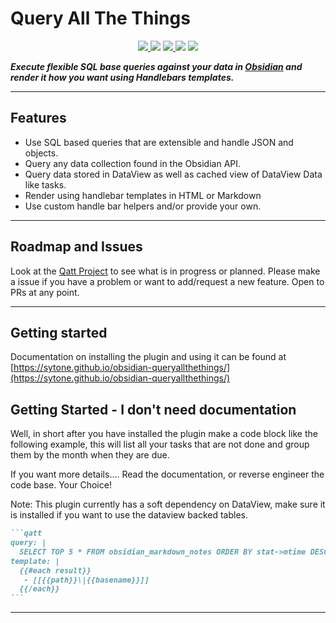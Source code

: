 # Query All The Things

<p align="center">
    <a href="https://github.com/sytone/obsidian-queryallthethings/releases/latest">
  <img src="https://img.shields.io/github/manifest-json/v/sytone/obsidian-queryallthethings?color=blue">
 </a>
    <img src="https://img.shields.io/github/release-date/sytone/obsidian-queryallthethings">
 <a href="https://github.com/sytone/obsidian-queryallthethings/blob/main/LICENSE">
  <img src="https://img.shields.io/github/license/sytone/obsidian-queryallthethings">
 </a>
 <img src="https://img.shields.io/github/downloads/sytone/obsidian-queryallthethings/total">
 <a href="https://github.com/sytone/obsidian-queryallthethings/issues">
  <img src="https://img.shields.io/github/issues/sytone/obsidian-queryallthethings">
 </a>
</p>

***Execute flexible SQL base queries against your data in [Obsidian](https://obsidian.md) and render it how you want using Handlebars templates.***

---

## Features

- Use SQL based queries that are extensible and handle JSON and objects.
- Query any data collection found in the Obsidian API.
- Query data stored in DataView as well as cached view of DataView Data like tasks.
- Render using handlebar templates in HTML or Markdown
- Use custom handle bar helpers and/or provide your own.

---

## Roadmap and Issues

Look at the [Qatt Project](https://github.com/users/sytone/projects/4) to see what is in progress or planned. Please make a issue if you have a problem or want to add/request a new feature. Open to PRs at any point.

---

## Getting started

Documentation on installing the plugin and using it can be found at [https://sytone.github.io/obsidian-queryallthethings/](https://sytone.github.io/obsidian-queryallthethings/)

## Getting Started - I don't need documentation

Well, in short after you have installed the plugin make a code block like the following example, this will list all your tasks that are not done and group them by the month when they are due.

If you want more details.... Read the documentation, or reverse engineer the code base. Your Choice!

Note: This plugin currently has a soft dependency on DataView, make sure it is installed if you want to use the dataview backed tables.

````markdown
```qatt
query: |
  SELECT TOP 5 * FROM obsidian_markdown_notes ORDER BY stat->mtime DESC
template: |
  {{#each result}}
   - [[{{path}}\|{{basename}}]]
  {{/each}}
```
````

---
